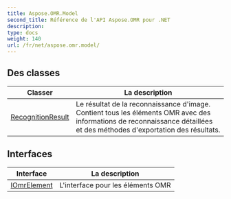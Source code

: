 ```yaml
---
title: Aspose.OMR.Model
second_title: Référence de l'API Aspose.OMR pour .NET
description: 
type: docs
weight: 140
url: /fr/net/aspose.omr.model/
---
```



## Des classes

| Classer | La description |
| --- | --- |
| [RecognitionResult](./recognitionresult/) | Le résultat de la reconnaissance d'image. Contient tous les éléments OMR avec des informations de reconnaissance détaillées et des méthodes d'exportation des résultats. |
## Interfaces

| Interface | La description |
| --- | --- |
| [IOmrElement](./iomrelement/) | L'interface pour les éléments OMR |



